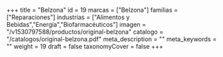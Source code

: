 +++
title = "Belzona"
id = 19
marcas = ["Belzona"]
familias = ["Reparaciones"]
industrias = ["Alimentos y Bebidas","Energía","Biofarmacéuticos"]
imagen = "/v1530797588/productos/original-belzona"
catalogo = "/catalogos/original-belzona.pdf"
meta_description = ""
meta_keywords = ""
weight = 19
draft = false
taxonomyCover = false
+++